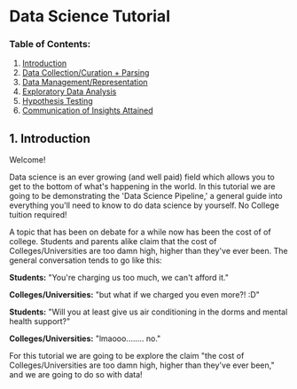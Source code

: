# Data Science Tutorial

### Table of Contents:
1. [Introduction](https://agustin-mor.github.io/)
2. [Data Collection/Curation + Parsing](https://agustin-mor.github.io/#2.-Data-Collection/Curation-+-Parsing)
3. [Data Management/Representation](https://agustin-mor.github.io/#3.-Data-Management/Representation)
4. [Exploratory Data Analysis](https://agustin-mor.github.io/#4.-Exploratory-Data-Analysis])
5. [Hypothesis Testing](https://agustin-mor.github.io/#5.-Hypothesis-Testing)
6. [Communication of Insights Attained](https://agustin-mor.github.io/#6.-Communication-of-Insights-Attained)


## 1. Introduction

Welcome!
    
Data science is an ever growing (and well paid) field which allows you to get to the bottom of what's happening in the world. In this tutorial we are going to be demonstrating the 'Data Science Pipeline,' a general guide into everything you'll need to know to do data science by yourself. No College tuition required!

A topic that has been on debate for a while now has been the cost of of college. Students and parents alike claim that the cost of Colleges/Universities are too damn high, higher than they've ever been. The general conversation tends to go like this:

**Students:** "You're charging us too much, we can't afford it."
    
**Colleges/Universities:** "but what if we charged you even more?! :D"
    
**Students:** "Will you at least give us air conditioning in the dorms and mental health support?"

**Colleges/Universities:** "lmaooo........ no."
    
For this tutorial we are going to be explore the claim "the cost of Colleges/Universities are too damn high, higher than they've ever been," and we are going to do so with data!
